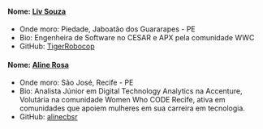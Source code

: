 #### Nome: [Liv Souza](https://github.com/TigerRobocop/)
- Onde moro: Piedade, Jaboatão dos Guararapes - PE
- Bio: Engenheira de Software no CESAR e APX pela comunidade WWC
- GitHub: [TigerRobocop](https://github.com/TigerRobocop/)

#### Nome: [Aline Rosa](https://github.com/alinecbsr)
- Onde moro: São José, Recife - PE
- Bio: Analista Júnior em Digital Technology Analytics na Accenture, Volutária na comunidade Women Who CODE Recife, ativa em comunidades que apoiem mulheres em sua carreira em tecnologia.
- GitHub: [alinecbsr](https://github.com/alinecbsr)